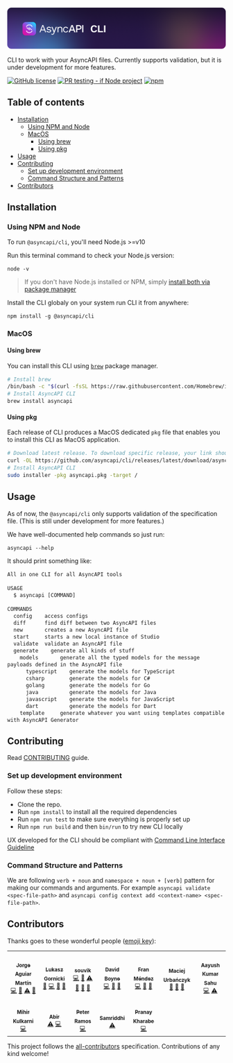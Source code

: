[![AsyncAPI CLI](./assets/logo.png)](https://www.asyncapi.com)

CLI to work with your AsyncAPI files. Currently supports validation, but it is under development for more features.

[![GitHub license](https://img.shields.io/github/license/asyncapi/cli)](https://github.com/asyncapi/cli/blob/master/LICENSE)
[![PR testing - if Node project](https://github.com/asyncapi/cli/actions/workflows/if-nodejs-pr-testing.yml/badge.svg)](https://github.com/asyncapi/cli/actions/workflows/if-nodejs-pr-testing.yml)
[![npm](https://img.shields.io/npm/dw/@asyncapi/cli)](https://www.npmjs.com/package/@asyncapi/cli)



## Table of contents

<!-- toc -->

- [Installation](#installation)
  * [Using NPM and Node](#using-npm-and-node)
  * [MacOS](#macos)
    + [Using brew](#using-brew)
    + [Using pkg](#using-pkg)
- [Usage](#usage)
- [Contributing](#contributing)
  * [Set up development environment](#set-up-development-environment)
  * [Command Structure and Patterns](#command-structure-and-patterns)
- [Contributors](#contributors)

<!-- tocstop -->

## Installation

### Using NPM and Node

To run `@asyncapi/cli`, you'll need Node.js >=v10

Run this terminal command to check your Node.js version:
```
node -v
```

> If you don't have Node.js installed or NPM, simply [install both via package manager](https://nodejs.org/en/download/package-manager/)

Install the CLI globaly on your system run CLI it from anywhere:
```
npm install -g @asyncapi/cli
```

### MacOS

#### Using brew

You can install this CLI using [`brew`](https://brew.sh/) package manager.

```bash
# Install brew 
/bin/bash -c "$(curl -fsSL https://raw.githubusercontent.com/Homebrew/install/HEAD/install.sh)"
# Install AsyncAPI CLI
brew install asyncapi
```

#### Using pkg

Each release of CLI produces a MacOS dedicated `pkg` file that enables you to install this CLI as MacOS application.

```bash
# Download latest release. To download specific release, your link should look similar to https://github.com/asyncapi/cli/releases/download/v0.13.0/asyncapi.pkg. All releases are listed in https://github.com/asyncapi/cli/releases
curl -OL https://github.com/asyncapi/cli/releases/latest/download/asyncapi.pkg
# Install AsyncAPI CLI
sudo installer -pkg asyncapi.pkg -target /
```

## Usage

As of now, the `@asyncapi/cli` only supports validation of the specification file. (This is still under development for more features.)

We have well-documented help commands so just run:

```
asyncapi --help 
```

It should print something like:

```
All in one CLI for all AsyncAPI tools

USAGE
  $ asyncapi [COMMAND]

COMMANDS
  config    access configs
  diff      find diff between two AsyncAPI files
  new       creates a new AsyncAPI file
  start     starts a new local instance of Studio
  validate  validate an AsyncAPI file
  generate    generate all kinds of stuff
    models       generate all the typed models for the message payloads defined in the AsyncAPI file
      typescript    generate the models for TypeScript
      csharp        generate the models for C#
      golang        generate the models for Go
      java          generate the models for Java
      javascript    generate the models for JavaScript
      dart          generate the models for Dart
    template     generate whatever you want using templates compatible with AsyncAPI Generator 
```

## Contributing

Read [CONTRIBUTING](https://github.com/asyncapi/.github/blob/master/CONTRIBUTING.md) guide.

### Set up development environment

Follow these steps:
- Clone the repo.
- Run `npm install` to install all the required dependencies
- Run `npm run test` to make sure everything is properly set up
- Run `npm run build` and then `bin/run` to try new CLI locally

UX developed for the CLI should be compliant with [Command Line Interface Guideline](https://clig.dev/)

### Command Structure and Patterns

We are following `verb + noun` and `namespace + noun + [verb]` pattern for making our commands and arguments. For example `asyncapi validate <spec-file-path>` and `asyncapi config context add <context-name> <spec-file-path>`.

## Contributors

Thanks goes to these wonderful people ([emoji key](https://allcontributors.org/docs/en/emoji-key)):

<!-- ALL-CONTRIBUTORS-LIST:START - Do not remove or modify this section -->
<!-- prettier-ignore-start -->
<!-- markdownlint-disable -->
<table>
  <tr>
    <td align="center"><a href="https://github.com/jotamusik"><img src="https://avatars.githubusercontent.com/u/14940638?v=4?s=100" width="100px;" alt=""/><br /><sub><b>Jorge Aguiar Martín</b></sub></a><br /><a href="https://github.com/asyncapi/cli/commits?author=jotamusik" title="Code">💻</a> <a href="#ideas-jotamusik" title="Ideas, Planning, & Feedback">🤔</a> <a href="https://github.com/asyncapi/cli/commits?author=jotamusik" title="Tests">⚠️</a> <a href="https://github.com/asyncapi/cli/commits?author=jotamusik" title="Documentation">📖</a></td>
    <td align="center"><a href="https://www.brainfart.dev/"><img src="https://avatars.githubusercontent.com/u/6995927?v=4?s=100" width="100px;" alt=""/><br /><sub><b>Lukasz Gornicki</b></sub></a><br /><a href="#ideas-derberg" title="Ideas, Planning, & Feedback">🤔</a> <a href="https://github.com/asyncapi/cli/commits?author=derberg" title="Code">💻</a> <a href="https://github.com/asyncapi/cli/pulls?q=is%3Apr+reviewed-by%3Aderberg" title="Reviewed Pull Requests">👀</a> <a href="#maintenance-derberg" title="Maintenance">🚧</a></td>
    <td align="center"><a href="https://souvik.vercel.app/"><img src="https://avatars.githubusercontent.com/u/41781438?v=4?s=100" width="100px;" alt=""/><br /><sub><b>souvik</b></sub></a><br /><a href="https://github.com/asyncapi/cli/commits?author=Souvikns" title="Code">💻</a> <a href="#ideas-Souvikns" title="Ideas, Planning, & Feedback">🤔</a> <a href="https://github.com/asyncapi/cli/commits?author=Souvikns" title="Tests">⚠️</a> <a href="https://github.com/asyncapi/cli/pulls?q=is%3Apr+reviewed-by%3ASouvikns" title="Reviewed Pull Requests">👀</a> <a href="#maintenance-Souvikns" title="Maintenance">🚧</a> <a href="https://github.com/asyncapi/cli/commits?author=Souvikns" title="Documentation">📖</a></td>
    <td align="center"><a href="https://boyney.io/"><img src="https://avatars.githubusercontent.com/u/3268013?v=4?s=100" width="100px;" alt=""/><br /><sub><b>David Boyne</b></sub></a><br /><a href="https://github.com/asyncapi/cli/commits?author=boyney123" title="Code">💻</a> <a href="#ideas-boyney123" title="Ideas, Planning, & Feedback">🤔</a> <a href="#maintenance-boyney123" title="Maintenance">🚧</a></td>
    <td align="center"><a href="http://www.fmvilas.com/"><img src="https://avatars.githubusercontent.com/u/242119?v=4?s=100" width="100px;" alt=""/><br /><sub><b>Fran Méndez</b></sub></a><br /><a href="https://github.com/asyncapi/cli/commits?author=fmvilas" title="Code">💻</a> <a href="#ideas-fmvilas" title="Ideas, Planning, & Feedback">🤔</a> <a href="https://github.com/asyncapi/cli/pulls?q=is%3Apr+reviewed-by%3Afmvilas" title="Reviewed Pull Requests">👀</a></td>
    <td align="center"><a href="https://github.com/magicmatatjahu"><img src="https://avatars.githubusercontent.com/u/20404945?v=4?s=100" width="100px;" alt=""/><br /><sub><b>Maciej Urbańczyk</b></sub></a><br /><a href="https://github.com/asyncapi/cli/pulls?q=is%3Apr+reviewed-by%3Amagicmatatjahu" title="Reviewed Pull Requests">👀</a> <a href="#maintenance-magicmatatjahu" title="Maintenance">🚧</a> <a href="#ideas-magicmatatjahu" title="Ideas, Planning, & Feedback">🤔</a></td>
    <td align="center"><a href="https://aayushsahu.com/"><img src="https://avatars.githubusercontent.com/u/54525741?v=4?s=100" width="100px;" alt=""/><br /><sub><b>Aayush Kumar Sahu</b></sub></a><br /><a href="https://github.com/asyncapi/cli/commits?author=aayushmau5" title="Code">💻</a> <a href="https://github.com/asyncapi/cli/commits?author=aayushmau5" title="Tests">⚠️</a></td>
  </tr>
  <tr>
    <td align="center"><a href="https://github.com/mihirterna"><img src="https://avatars.githubusercontent.com/u/31316452?v=4?s=100" width="100px;" alt=""/><br /><sub><b>Mihir Kulkarni</b></sub></a><br /><a href="https://github.com/asyncapi/cli/commits?author=mihirterna" title="Code">💻</a></td>
    <td align="center"><a href="https://imabp.github.io/resume/"><img src="https://avatars.githubusercontent.com/u/53480076?v=4?s=100" width="100px;" alt=""/><br /><sub><b>Abir</b></sub></a><br /><a href="https://github.com/asyncapi/cli/commits?author=imabp" title="Tests">⚠️</a> <a href="https://github.com/asyncapi/cli/commits?author=imabp" title="Code">💻</a></td>
    <td align="center"><a href="https://github.com/peter-rr"><img src="https://avatars.githubusercontent.com/u/81691177?v=4?s=100" width="100px;" alt=""/><br /><sub><b>Peter Ramos</b></sub></a><br /><a href="https://github.com/asyncapi/cli/commits?author=peter-rr" title="Code">💻</a></td>
    <td align="center"><a href="https://samridhi-98.github.io/Portfolio"><img src="https://avatars.githubusercontent.com/u/54466041?v=4?s=100" width="100px;" alt=""/><br /><sub><b>Samriddhi</b></sub></a><br /><a href="https://github.com/asyncapi/cli/commits?author=Samridhi-98" title="Tests">⚠️</a></td>
    <td align="center"><a href="https://linktr.ee/KharabePranay"><img src="https://avatars.githubusercontent.com/u/68046838?v=4?s=100" width="100px;" alt=""/><br /><sub><b>Pranay Kharabe</b></sub></a><br /><a href="https://github.com/asyncapi/cli/commits?author=pranay202" title="Code">💻</a></td>
  </tr>
</table>

<!-- markdownlint-restore -->
<!-- prettier-ignore-end -->

<!-- ALL-CONTRIBUTORS-LIST:END -->

This project follows the [all-contributors](https://github.com/all-contributors/all-contributors) specification. Contributions of any kind welcome!
